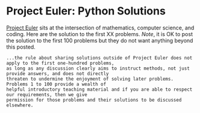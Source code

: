 # Project Euler: Python Solutions
[Project Euler](https://projecteuler.net) sits at the intersection of mathematics, computer science, and coding. Here are the solution to the first XX problems. *Note*, it is OK to post the solution to the first 100 problems but they do not want anything beyond this posted. 


```
...the rule about sharing solutions outside of Project Euler does not apply to the first one-hundred problems,
as long as any discussion clearly aims to instruct methods, not just provide answers, and does not directly 
threaten to undermine the enjoyment of solving later problems. Problems 1 to 100 provide a wealth of 
helpful introductory teaching material and if you are able to respect our requirements, then we give 
permission for those problems and their solutions to be discussed elsewhere.
```
